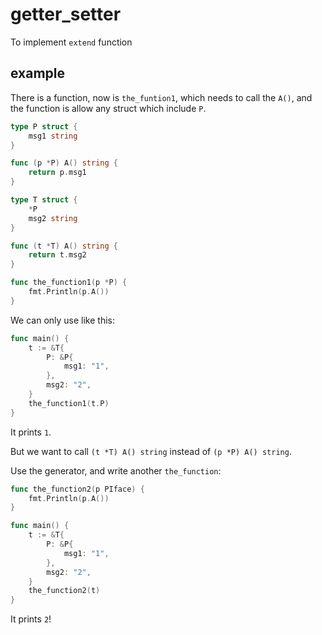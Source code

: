 # getter_setter

To implement `extend` function

## example

There is a function, now is `the_funtion1`, which needs to call the `A()`, and the function is allow any struct which include `P`.

```go
type P struct {
	msg1 string
}

func (p *P) A() string {
	return p.msg1
}

type T struct {
	*P
	msg2 string
}

func (t *T) A() string {
	return t.msg2
}

func the_function1(p *P) {
	fmt.Println(p.A())
}
```

We can only use like this:

```go
func main() {
	t := &T{
		P: &P{
			msg1: "1",
		},
		msg2: "2",
	}
	the_function1(t.P)
}
```
It prints `1`.

But we want to call `(t *T) A() string` instead of `(p *P) A() string`.

Use the generator, and write another `the_function`:

```go
func the_function2(p PIface) {
	fmt.Println(p.A())
}

func main() {
	t := &T{
		P: &P{
			msg1: "1",
		},
		msg2: "2",
	}
	the_function2(t)
}
```
It prints `2`!
